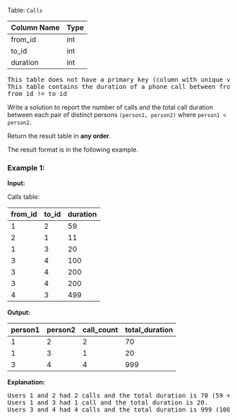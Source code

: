 Table: `Calls`

| Column Name | Type |
| :---------- | :--- |
| from_id     | int  |
| to_id       | int  |
| duration    | int  |

<pre>
This table does not have a primary key (column with unique values), it may contain duplicates.
This table contains the duration of a phone call between from_id and to_id.
from_id != to_id
</pre>

Write a solution to report the number of calls and the total call duration between each pair of distinct persons `(person1, person2)` where `person1 < person2`.

Return the result table in **any order**.

The result format is in the following example.

### Example 1:

**Input:**

Calls table:

| from_id | to_id | duration |
| :------ | :---- | :------- |
| 1       | 2     | 59       |
| 2       | 1     | 11       |
| 1       | 3     | 20       |
| 3       | 4     | 100      |
| 3       | 4     | 200      |
| 3       | 4     | 200      |
| 4       | 3     | 499      |

**Output:**

| person1 | person2 | call_count | total_duration |
| :------ | :------ | :--------- | :------------- |
| 1       | 2       | 2          | 70             |
| 1       | 3       | 1          | 20             |
| 3       | 4       | 4          | 999            |

**Explanation:**

<pre>
Users 1 and 2 had 2 calls and the total duration is 70 (59 + 11).
Users 1 and 3 had 1 call and the total duration is 20.
Users 3 and 4 had 4 calls and the total duration is 999 (100 + 200 + 200 + 499).
</pre>
